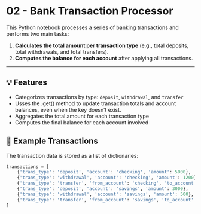 # 02 - Bank Transaction Processor

This Python notebook processes a series of banking transactions and performs two main tasks:

1. **Calculates the total amount per transaction type** (e.g., total deposits, total withdrawals, and total transfers).
2. **Computes the balance for each account** after applying all transactions.

---

## 💡 Features

- Categorizes transactions by type: `deposit`, `withdrawal`, and `transfer`
- Usses the .get() method to update transaction totals and account balances, even when the key doesn’t exist.
- Aggregates the total amount for each transaction type
- Computes the final balance for each account involved

## 🧾 Example Transactions

The transaction data is stored as a list of dictionaries:

```python
transactions = [
    {'trans_type': 'deposit', 'account': 'checking', 'amount': 5000},
    {'trans_type': 'withdrawal', 'account': 'checking', 'amount': 1200},
    {'trans_type': 'transfer', 'from_account': 'checking', 'to_account': 'savings', 'amount': 2000},
    {'trans_type': 'deposit', 'account': 'savings', 'amount': 3000},
    {'trans_type': 'withdrawal', 'account': 'savings', 'amount': 500},
    {'trans_type': 'transfer', 'from_account': 'savings', 'to_account': 'investment', 'amount': 1000},
]
